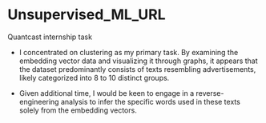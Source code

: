 # Unsupervised_ML_URL
Quantcast internship task

- I concentrated on clustering as my primary task. By examining the embedding vector data and visualizing it through graphs, it appears that the dataset predominantly consists of texts resembling advertisements, likely categorized into 8 to 10 distinct groups.

- Given additional time, I would be keen to engage in a reverse-engineering analysis to infer the specific words used in these texts solely from the embedding vectors.
